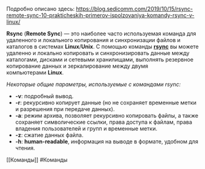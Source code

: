 Подробно описано здесь: https://blog.sedicomm.com/2019/10/15/rsync-remote-sync-10-prakticheskih-primerov-ispolzovaniya-komandy-rsync-v-linux/

**Rsync** (**Remote Sync**) — это наиболее часто используемая команда для удаленного и локального копирования и синхронизации файлов и каталогов в системах **Linux**/**Unix**. С помощью команды [**rsync**](https://blog.sedicomm.com/2020/07/14/kak-sinhronizirovat-dva-veb-servera-apache-s-pomoshhyu-rsync/) вы можете удаленно и локально копировать и синхронизировать данные между каталогами, дисками и сетевыми хранилищами, выполнять резервное копирование данных и зеркалирование между двумя компьютерами **Linux**.

*Некоторые общие параметры, используемые с командами rsync:*
-   **-v**: подробный вывод.
-   **-r**: рекурсивно копирует данные (но не сохраняет временные метки и разрешения при передаче данных).
-   **-a**: режим архива, позволяет рекурсивно копировать файлы, а также сохраняет символические ссылки, права доступа к файлам, права владения пользователей и групп и временные метки.
-   **-z**: сжатие данных файла.
-   **-h**: **human-readable**, информация на выводе в формате, удобном для чтения.

[[Команды]]
#Команды 